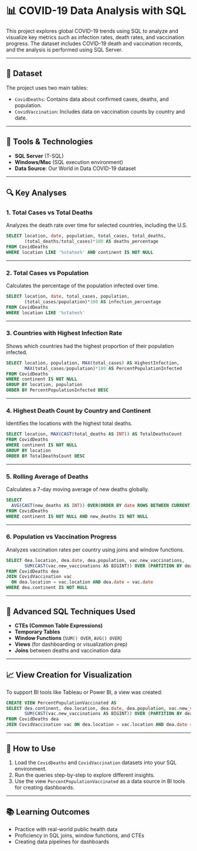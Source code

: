 # 📊 COVID-19 Data Analysis with SQL

This project explores global COVID-19 trends using SQL to analyze and visualize key metrics such as infection rates, death rates, and vaccination progress. The dataset includes COVID-19 death and vaccination records, and the analysis is performed using SQL Server.

---

## 📁 Dataset

The project uses two main tables:

- `CovidDeaths`: Contains data about confirmed cases, deaths, and population.
- `CovidVaccination`: Includes data on vaccination counts by country and date.

---

## 🧰 Tools & Technologies

- **SQL Server** (T-SQL)
- **Windows/Mac** (SQL execution environment)
- **Data Source**: Our World in Data COVID-19 dataset

---

## 🔍 Key Analyses

### 1. **Total Cases vs Total Deaths**
Analyzes the death rate over time for selected countries, including the U.S.

```sql
SELECT location, date, population, total_cases, total_deaths, 
       (total_deaths/total_cases)*100 AS deaths_percentage
FROM CovidDeaths 
WHERE location LIKE '%states%' AND continent IS NOT NULL
```

---

### 2. **Total Cases vs Population**
Calculates the percentage of the population infected over time.

```sql
SELECT location, date, total_cases, population, 
       (total_cases/population)*100 AS infection_percentage
FROM CovidDeaths 
WHERE location LIKE '%states%'
```

---

### 3. **Countries with Highest Infection Rate**
Shows which countries had the highest proportion of their population infected.

```sql
SELECT location, population, MAX(total_cases) AS HighestInfection, 
       MAX(total_cases/population)*100 AS PercentPopulationInfected
FROM CovidDeaths 
WHERE continent IS NOT NULL 
GROUP BY location, population 
ORDER BY PercentPopulationInfected DESC
```

---

### 4. **Highest Death Count by Country and Continent**
Identifies the locations with the highest total deaths.

```sql
SELECT location, MAX(CAST(total_deaths AS INT)) AS TotalDeathsCount
FROM CovidDeaths 
WHERE continent IS NOT NULL 
GROUP BY location 
ORDER BY TotalDeathsCount DESC
```

---

### 5. **Rolling Average of Deaths**
Calculates a 7-day moving average of new deaths globally.

```sql
SELECT 
  AVG(CAST(new_deaths AS INT)) OVER(ORDER BY date ROWS BETWEEN CURRENT ROW AND 7 FOLLOWING) AS moving_average
FROM CovidDeaths 
WHERE continent IS NOT NULL AND new_deaths IS NOT NULL
```

---

### 6. **Population vs Vaccination Progress**
Analyzes vaccination rates per country using joins and window functions.

```sql
SELECT dea.location, dea.date, dea.population, vac.new_vaccinations,
       SUM(CAST(vac.new_vaccinations AS BIGINT)) OVER (PARTITION BY dea.location ORDER BY dea.date) AS ROLLINGPPLVAC
FROM CovidDeaths dea
JOIN CovidVaccination vac 
  ON dea.location = vac.location AND dea.date = vac.date
WHERE dea.continent IS NOT NULL
```

---

## 🧮 Advanced SQL Techniques Used

- **CTEs (Common Table Expressions)**
- **Temporary Tables**
- **Window Functions** (`SUM() OVER`, `AVG() OVER`)
- **Views** (for dashboarding or visualization prep)
- **Joins** between deaths and vaccination data

---

## 📈 View Creation for Visualization

To support BI tools like Tableau or Power BI, a view was created:

```sql
CREATE VIEW PercentPopulationVaccinated AS
SELECT dea.continent, dea.location, dea.date, dea.population, vac.new_vaccinations,
       SUM(CAST(vac.new_vaccinations AS BIGINT)) OVER (PARTITION BY dea.location ORDER BY dea.date) AS ROLLINGPPLVAC
FROM CovidDeaths dea
JOIN CovidVaccination vac ON dea.location = vac.location AND dea.date = vac.date
```

---

## 📌 How to Use

1. Load the `CovidDeaths` and `CovidVaccination` datasets into your SQL environment.
2. Run the queries step-by-step to explore different insights.
3. Use the view `PercentPopulationVaccinated` as a data source in BI tools for creating dashboards.

---

## 📚 Learning Outcomes

- Practice with real-world public health data
- Proficiency in SQL joins, window functions, and CTEs
- Creating data pipelines for dashboards
